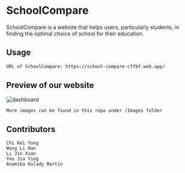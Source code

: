 # SchoolCompare

SchoolCompare is a website that helps users, particularly students, in finding the optimal choice of school for their education.

## Usage

```bash
URL of SchoolCompare: https://school-compare-cffbf.web.app/
```
## Preview of our website
![dashboard](https://github.com/Hanniedew/CZ2006-SchoolCompare/blob/main/Images/HomePage1.JPG)

```
More images can be found in this repo under /Images folder
```

## Contributors

```
Chi Kei Yong
Wong Li Han
Li Jin Xuan
Yeo Jia Ying
Anamika Kolady Martin
```


